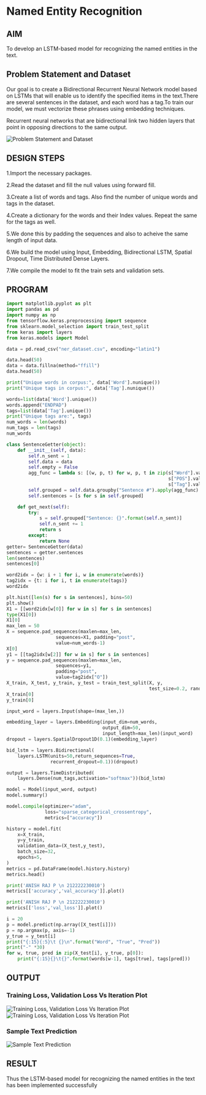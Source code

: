 # Named Entity Recognition

## AIM

To develop an LSTM-based model for recognizing the named entities in the text.

## Problem Statement and Dataset
Our goal is to create a Bidirectional Recurrent Neural Network model based on LSTMs that will enable us to identify the specified items in the text.There are several sentences in the dataset, and each word has a tag.To train our model, we must vectorize these phrases using embedding techniques.

Recurrent neural networks that are bidirectional link two hidden layers that point in opposing directions to the same output.

![Problem Statement and Dataset](4.png)


## DESIGN STEPS

1.Import the necessary packages.

2.Read the dataset and fill the null values using forward fill.

3.Create a list of words and tags. Also find the number of unique words and tags in the dataset.

4.Create a dictionary for the words and their Index values. Repeat the same for the tags as well.

5.We done this by padding the sequences and also to acheive the same length of input data.

6.We build the model using Input, Embedding, Bidirectional LSTM, Spatial Dropout, Time Distributed Dense Layers.

7.We compile the model to fit the train sets and validation sets.

## PROGRAM
```py
import matplotlib.pyplot as plt
import pandas as pd
import numpy as np
from tensorflow.keras.preprocessing import sequence
from sklearn.model_selection import train_test_split
from keras import layers
from keras.models import Model

data = pd.read_csv("ner_dataset.csv", encoding="latin1")

data.head(50)
data = data.fillna(method="ffill")
data.head(50)

print("Unique words in corpus:", data['Word'].nunique())
print("Unique tags in corpus:", data['Tag'].nunique())

words=list(data['Word'].unique())
words.append("ENDPAD")
tags=list(data['Tag'].unique())
print("Unique tags are:", tags)
num_words = len(words)
num_tags = len(tags)
num_words

class SentenceGetter(object):
    def __init__(self, data):
        self.n_sent = 1
        self.data = data
        self.empty = False
        agg_func = lambda s: [(w, p, t) for w, p, t in zip(s["Word"].values.tolist(),
                                                           s["POS"].values.tolist(),
                                                           s["Tag"].values.tolist())]
        self.grouped = self.data.groupby("Sentence #").apply(agg_func)
        self.sentences = [s for s in self.grouped]

    def get_next(self):
        try:
            s = self.grouped["Sentence: {}".format(self.n_sent)]
            self.n_sent += 1
            return s
        except:
            return None
getter= SentenceGetter(data)
sentences = getter.sentences
len(sentences)
sentences[0]

word2idx = {w: i + 1 for i, w in enumerate(words)}
tag2idx = {t: i for i, t in enumerate(tags)}
word2idx

plt.hist([len(s) for s in sentences], bins=50)
plt.show()
X1 = [[word2idx[w[0]] for w in s] for s in sentences]
type(X1[0])
X1[0]
max_len = 50
X = sequence.pad_sequences(maxlen=max_len,
                  sequences=X1, padding="post",
                  value=num_words-1)
X[0]
y1 = [[tag2idx[w[2]] for w in s] for s in sentences]
y = sequence.pad_sequences(maxlen=max_len,
                  sequences=y1,
                  padding="post",
                  value=tag2idx["O"])
X_train, X_test, y_train, y_test = train_test_split(X, y,
                                                    test_size=0.2, random_state=1)
X_train[0]
y_train[0]

input_word = layers.Input(shape=(max_len,))

embedding_layer = layers.Embedding(input_dim=num_words,
                                   output_dim=50,
                                   input_length=max_len)(input_word)
dropout = layers.SpatialDropout1D(0.1)(embedding_layer)

bid_lstm = layers.Bidirectional(
    layers.LSTM(units=50,return_sequences=True,
                recurrent_dropout=0.1))(dropout)

output = layers.TimeDistributed(
    layers.Dense(num_tags,activation="softmax"))(bid_lstm)

model = Model(input_word, output)
model.summary()

model.compile(optimizer="adam",
              loss="sparse_categorical_crossentropy",
              metrics=["accuracy"])

history = model.fit(
    x=X_train,
    y=y_train,
    validation_data=(X_test,y_test),
    batch_size=32,
    epochs=5,
)
metrics = pd.DataFrame(model.history.history)
metrics.head()

print('ANISH RAJ P \n 212222230010')
metrics[['accuracy','val_accuracy']].plot()

print('ANISH RAJ P \n 212222230010')
metrics[['loss','val_loss']].plot()

i = 20
p = model.predict(np.array([X_test[i]]))
p = np.argmax(p, axis=-1)
y_true = y_test[i]
print("{:15}{:5}\t {}\n".format("Word", "True", "Pred"))
print("-" *30)
for w, true, pred in zip(X_test[i], y_true, p[0]):
    print("{:15}{}\t{}".format(words[w-1], tags[true], tags[pred]))
```
## OUTPUT

### Training Loss, Validation Loss Vs Iteration Plot
![Training Loss, Validation Loss Vs Iteration Plot](1.png)
![Training Loss, Validation Loss Vs Iteration Plot](2.png)

### Sample Text Prediction
![Sample Text Prediction](3.png)

## RESULT
Thus the LSTM-based model for recognizing the named entities in the text has been implemented successfully